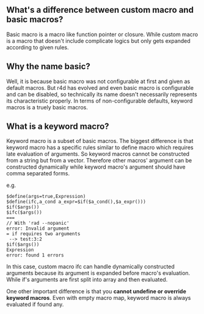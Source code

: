 ## What's a difference between custom macro and basic macros?

Basic macro is a macro like function pointer or closure. While custom macro is
a macro that doesn't include complicate logics but only gets expanded according
to given rules.

## Why the name basic?

Well, it is because basic macro was not configurable at first and given as
default macros. But r4d has evolved and even basic macro is configurable and
can be disabled, so technically its name doesn't necessarily represents its
characteristic properly. In terms of non-configurable defaults, keyword macros
is a truely basic macros.

## What is a keyword macro?

Keyword macro is a subset of basic macros. The biggest difference is that
keyword macro has a specific rules similar to define macro which requires late
evaluation of arguments. So keyword macros cannot be constructed from a string
but from a vector. Therefore other macros' argument can be constructed
dynamically while keyword macro's argument should have comma separated forms.

e.g.

```r4d
$define(args=true,Expression)
$define(ifc,a_cond a_expr=$if($a_cond(),$a_expr()))
$if($args())
$ifc($args())
===
// With 'rad --nopanic'
error: Invalid argument
= if requires two arguments
 --> test:3:2
$if($args())
Expression
error: found 1 errors
```

In this case, custom macro ifc can handle dynamically constructed arguments
because its argument is expanded before macro's evaluation. While if's
arguments are first split into array and then evaluated.

One other important difference is that you **cannot undefine or override
keyword macros**. Even with empty macro map, keyword macro is always evaluated
if found any.
